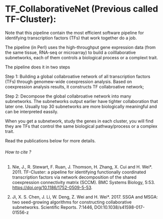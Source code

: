 # TF_CollaborativeNet (Previous called TF-Cluster): 

Note that this pipeline contain the most efficient software pipeline for identifying transcription factors (TFs) that work together do a job. 

The pipeline (in Perl) uses the high-throughput gene expression data (from the same tissue, RNA-seq or microarray) to build a coilllaborative subnetworks, each of them controls a biological process or a complext trait.

The pipeline does it in two steps

Step 1: Building a global collabroative network of all transcription factors (TFs) through genomew-wide coexpression analysis. Based on coexpression analysis results, it constructs TF collabroative network;

Step 2: Decompose the global collabroative network into many subnetworks. The subnetworks output earlier have tighter collaboration that later one.  Usually top 30 subnetworks are more biologically meaningful and can be interpreted eassily.

When you get a subnetwork, study the genes in each cluster, you will find they are TFs that control the same biological pathway/process or a complex trait. 

Read the publications below for more details.


######  How to cite ? ########

1) Nie, J., R. Stewart, F. Ruan, J. Thomson, H. Zhang, X. Cui and H. Wei*. 2011. TF-Cluster: a pipeline for identifying functionally coordinated transcription factors via network decomposition of the shared coexpression connectivity matrix (SCCM). BMC Systems Biology, 5:53. https://doi.org/10.1186/1752-0509-5-53.

2)	Ji, X. S. Chen, J. Li, W. Deng, Z. Wei and H. Wei*.  2017.  SSGA and MSGA: two seed-growing algorithms for constructing collaborative subnetworks. Scientific Reports. 7:1446, DOI:10.1038/s41598-017-01556-z
